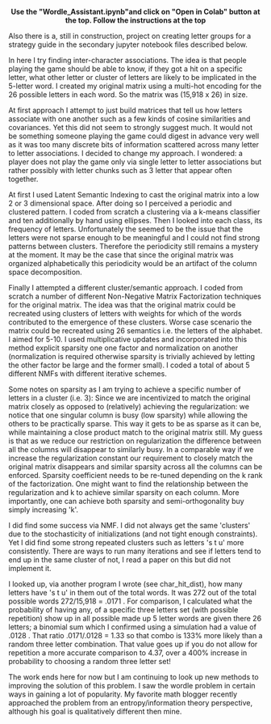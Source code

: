 $$ \textbf{Use the "Wordle\_Assistant.ipynb"and click on "Open in Colab" button at the top. Follow the instructions at the top}$$

Also there is a, still in construction, project on creating letter groups for a strategy guide in the secondary jupyter notebook files described below.

In here I try finding inter-character associations. The idea is that people playing the game should be able to know, if they got a hit on a specific letter, what other letter or cluster of letters are likely to be implicated in the 5-letter word. I created my original matrix using a multi-hot encoding for the 26 possible letters in each word. So the matrix was  (15,918 x 26) in size. 

At first approach I attempt to just build matrices that tell us how letters associate with one another such as a few kinds of cosine similarities and covariances. Yet this did not seem to strongly suggest much. It would not be something someone playing the game could digest in advance very well as it was too many discrete bits of information scattered across many letter to letter associations. I decided to change my approach. I wondered: a player does not play the game only via single letter to letter associations but rather possibly with letter chunks such as 3 letter that appear often together.

At first I used Latent Semantic Indexing to cast the original matrix into a low 2 or 3 dimensional space. After doing so I perceived a periodic and clustered pattern. I coded from scratch a clustering via a k-means classifier and ten additionally by hand using ellipses. Then I looked into each class, its frequency of letters. Unfortunately the seemed to be the issue that the letters were not sparse enough to be meaningful and I could not find strong patterns between clusters. Therefore the periodicity still remains a mystery at the moment. It may be the case that since the original matrix was organized alphabetically this periodicity would be an artifact of the column space decomposition. 

Finally I attempted a different cluster/semantic approach. I coded from scratch a number of different Non-Negative Matrix Factorization techniques for the original matrix. The idea was that the original matrix could be recreated using clusters of letters with weights for which of the words contributed to the emergence of these clusters.  Worse case scenario the matrix could be recreated using 26 semantics i.e. the letters of the alphabet. I aimed for 5-10. I used multiplicative updates and incorporated into this method explicit sparsity one one factor and normalization on another (normalization is required otherwise sparsity is trivially achieved by letting the other factor be large and the former small). I coded a total of about 5 different NMFs with different iterative schemes. 

Some notes on sparsity as I am trying to achieve a specific number of letters in a cluster (i.e. 3):
Since we are incentivized to match the original matrix closely as opposed to (relatively) achieving the regularization: we notice that one singular column is busy (low sparsity) while allowing the others to be practically sparse. This way it gets to be as sparse as it can be, while maintaining a close product match to the original matrix still. My guess is that as we reduce our restriction on regularization the difference between all the columns will disappear to similarly busy. In a comparable way if we increase the regularization constant our requirement to closely match the original matrix disappears and similar sparsity across all the columns can be enforced.
Sparsity coefficient needs to be re-tuned depending on the k rank of the factorization. One might want to find the relationship between the regularization and k to achieve similar sparsity on each column. More importantly, one can achieve both sparsity and semi-orthogonality buy simply increasing 'k'. 

I did find some success via NMF. I did not always get the same 'clusters' due to the stochasticity of initializations (and not tight enough constraints). Yet I did find some strong  repeated clusters such as letters 's t u' more consistently. There are ways to run many iterations and see if letters tend to end up in the same cluster of not, I read a paper on this but did not implement it.

I looked up, via another program I wrote (see char_hit_dist), how many letters have 's t u' in them out of the total words. It was 272 out of the total possible words 272/15,918 = .0171 . For comparison, I calculated what the probability of having any, of a specific three letters set (with possible repetition) show up in all possible made up 5 letter words are given there 26 letters; a binomial sum which I confirmed using a simulation had a value of .0128 . That ratio .0171/.0128 = 1.33 so that combo is 133% more likely than a random three letter combination. That value goes up if you do not allow for repetition a more accurate comparison to  4.37, over a 400% increase in probability to choosing a random three letter set!

The work ends here for now but I am continuing to look up new methods to improving the solution of this problem. I saw the wordle problem in certain ways in gaining a lot of popularity. My favorite math blogger recently approached the problem from an entropy/information theory perspective, although his goal is qualitatively different then mine. 
